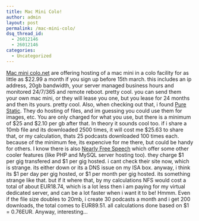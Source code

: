 ```yaml
---
title: Mac Mini Colo!
author: admin
layout: post
permalink: /mac-mini-colo/
dsq_thread_id:
  - 26012146
  - 26012146
categories:
  - Uncategorized
---
```

[Mac mini colo.net][1] are offering hosting of a mac mini in a colo facility for as little as $22.99 a month if you sign up before 15th march. this includes an ip address, 20gb bandwidth, your server managed business hours and monitored 24/7/365 and remote reboot. pretty cool. you can send them your own mac mini, or they will lease you one, but you lease for 24 months and then its yours. pretty cool. Also, when checking out that, i found [Pure Static][2]. They do hosting of files, and im guessing you could use them for images, etc. You are only charged for what you use, but there is a minimum of $25 and $2.10 per gb after that. In theory it sounds cool too. if i share a 10mb file and its downloaded 2500 times, it will cost me $25.63 to share that, or my calculation, thats 25 podcasts downloaded 100 times each. because of the minimum fee, its expencive for me there, but could be handy for others. I know there is also [Nearly Free Speech][3] which offer some other cooler features (like PHP and MySQL server hosting too). they charge $1 per gig transfered and $1 per gig hosted. i cant check their site now, which is strange. its either down or its a DNS issue on my ISA box. anyway, i think its $1 per day per gig hosted, or $1 per month per gig hosted. its something strange like that. but if it where that, by my calculations NFS would cost a total of about EUR18.74, which is a lot less then i am paying for my virtual dedicated server, and can be a lot faster when i want it to be! Hmmm. Even if the file size doubles to 20mb, i create 30 podcasts a month and i get 200 downloads, the total comes to EUR89.51. all calculations done based on $1 = 0.76EUR. Anyway, interesting&#8230;

 [1]: http://www.macminicolo.net/index.html
 [2]: http://www.purestatic.com/index.htm
 [3]: http://www.nearlyfreespeech.net